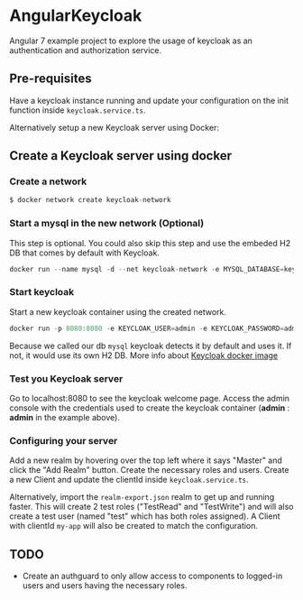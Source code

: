 # AngularKeycloak

Angular 7 example project to explore the usage of keycloak as an authentication and authorization service.

## Pre-requisites

Have a keycloak instance running and update your configuration on the init function inside `keycloak.service.ts`.

Alternatively setup a new Keycloak server using Docker:

## Create a Keycloak server using docker

### Create a network
```javascript
$ docker network create keycloak-network
```

### Start a mysql in the new network (Optional)
This step is optional. You could also skip this step and use the embeded H2 DB that comes by default with Keycloak.

```javascript
docker run --name mysql -d --net keycloak-network -e MYSQL_DATABASE=keycloak -e MYSQL_USER=keycloak -e MYSQL_PASSWORD=password -e MYSQL_ROOT_PASSWORD=root_password mysql
```

### Start keycloak
Start a new keycloak container using the created network.

```javascript
docker run -p 8080:8080 -e KEYCLOAK_USER=admin -e KEYCLOAK_PASSWORD=admin -d --name keycloak --net keycloak-network jboss/keycloak
```
Because we called our db `mysql` keycloak detects it by default and uses it. If not, it would use its own H2 DB. More info about [Keycloak docker image](https://hub.docker.com/r/jboss/keycloak/)

### Test you Keycloak server
Go to localhost:8080 to see the keycloak welcome page. Access the admin console with the credentials used to create the keycloak container (**admin** : **admin** in the example above).

### Configuring your server
Add a new realm by hovering over the top left where it says "Master" and click the "Add Realm" button. Create the necessary roles and users. Create a new Client and update the clientId inside `keycloak.service.ts`.

Alternatively, import the `realm-export.json` realm to get up and running faster. This will create 2 test roles ("TestRead" and "TestWrite") and will also create a test user (named "test" which has both roles assigned). A Client with clientId `my-app` will also be created to match the configuration.

## TODO
* Create an authguard to only allow access to components to logged-in users and users having the necessary roles.